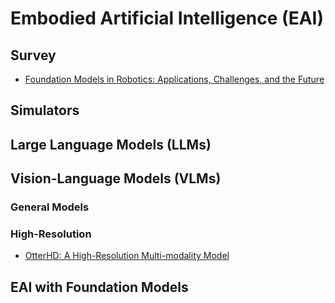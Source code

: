 # Embodied Artificial Intelligence (EAI)

## Survey
- [Foundation Models in Robotics: Applications, Challenges, and the Future](https://arxiv.org/pdf/2312.07843.pdf)

## Simulators

## Large Language Models (LLMs)

## Vision-Language Models (VLMs)

### General Models

### High-Resolution
- [OtterHD: A High-Resolution Multi-modality Model](https://arxiv.org/pdf/2311.04219.pdf)

## EAI with Foundation Models
